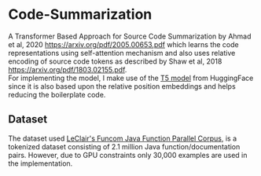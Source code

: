 # Code-Summarization
A Transformer Based Approach for Source Code Summarization by Ahmad et al, 2020 https://arxiv.org/pdf/2005.00653.pdf which learns the code representations using self-attention mechanism and also uses relative encoding of source code tokens as described by Shaw et al, 2018 https://arxiv.org/pdf/1803.02155.pdf. <br/>For implementing the model, I make use of the [T5 model](https://huggingface.co/docs/transformers/model_doc/t5#transformers.T5ForConditionalGeneration) from HuggingFace since it is also based upon the relative position embeddings and helps reducing the boilerplate code.
## Dataset
The dataset used [LeClair's Funcom Java Function Parallel Corpus](http://leclair.tech/data/funcom/#tokdata), is a tokenized dataset consisting of 2.1 million Java function/documentation pairs. However, due to GPU constraints only 30,000 examples are used in the implementation.
